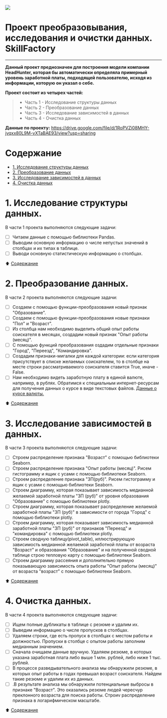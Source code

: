![ ](https://rabota-i.org/wp-content/uploads/2016/03/hh_logo.jpg)

# Проект преобразовывания, исследования и очистки данных. SkillFactory
__________________________________________________________________________________________________________________

**Данный проект преднозначен для построения модели компании HeadHunter, которая бы автоматически определяла примерный уровень заработной платы, подходящей пользователю, исходя из информации, которую он указал о себе.**


**Проект состоит из четырех частей:**

> - Часть 1 - Исследование структуры данных
> - Часть 2 - Преобразование данных
> - Часть 3 - Исследование зависимостей в данных
> - Часть 4 - Очистка данных


**Данные по проекту:**
https://drive.google.com/file/d/1RoPVZi08MHY-jvqxx80L9M-vXTaBAE93/view?usp=sharing

# Содержание <a name="вверх"></a>

- [1. Исследование структуры данных](#структура)
- [2. Преобразование данных](#преобразование)
- [3. Исследование зависимостей в данных](#зависимость)
- [4. Очистка данных](#очистка)

# 1. Исследование структуры данных. <a name="структура"></a>

В части 1 проекта выполняются следующие задачи:
- [ ] Читаем данные с помощью библиотеки Pandas.
- [ ] Выводим основную информацию о числе непустых значений в столбцах и их типах в таблице.
- [ ] Выводи основную статистическую информацию о столбцах.

:arrow_up: [Содержание](#вверх)

# 2. Преобразование данных. <a name="преобразование"></a>

В части 2 проекта выполняются следующие задачи:
- [ ] Создаем с помощью функции-преобразования новый признак "Образование".
- [ ] Создаем с помощью функции-преобразования новые признаки "Пол" и "Возраст".
- [ ] Из столбца нам необходимо выделить общий опыт работы соискателя в месяцах, создадим новый признак "Опыт работы (месяц)".
- [ ] С помощью функций преобразования оздадим отдельные признаки "Город", "Переезд", "Командировка".
- [ ] Создадим признаки-мигалки для каждой категории: если категория присутствует в списке желаемых соискателем, то в столбце на месте строки рассматриваемого соискателя ставится True, иначе - False.
- [ ] Нам необходимо видеть заработную плату в единой валюте, например, в рублях. Обратимся к специальным интернет-ресурсам для получения данных о курсе в виде текстовых файлов. [Данные о курсе валюты.](https://github.com/FierceDra-X/DS_SkillFactory/blob/main/DS_Project_1/ExchangeRates.csv)

:arrow_up: [Содержание](#вверх)

# 3. Исследование зависимостей в данных. <a name="зависимость"></a>

В части 3 проекта выполняются следующие задачи:
- [ ] Строем распределение признака "Возраст" с помощью библиотеки Seaborn.
- [ ] Строем распределение признака "Опыт работы (месяц)". Рисем гистограмму и ящик с усами с помощью библиотеки Seaborn.
- [ ] Строем распределение признака "ЗП(руб)". Рисем гистограмму и ящик с усами с помощью библиотеки Seaborn.
- [ ] Строем диаграмму, которая показывает зависимость медианной желаемой заработной платы "ЗП (руб)" от уровня образования "Образование" с помощью библиотеки plotly.
- [ ] Строем диаграмму, которая показывает распределение желаемой заработной платы "ЗП (руб)" в зависимости от города "Город" с помощью библиотеки plotly.
- [ ] Строем диаграмму, которая показывает зависимость медианной заработной платы "ЗП (руб)" от признаков "Переезд" и "командировка" с помощью библиотеки plotly.
- [ ] Строем сводную таблицу(pivot_table), иллюстрирующую зависимость медианной желаемой заработной платы от возраста "Возраст" и образования "Образование" и на полученной сводной таблице строю тепловую карту с помощью библиотеки Seaborn.
- [ ] Строем диаграмму рассеяния и дополнительно прямую показывающую зависимость опыта работы "Опыт работы (месяц)" от возраста "возраст" с помощью библиотеки Seaborn.

:arrow_up: [Содержание](#вверх)

# 4. Очистка данных. <a name="очистка"></a>

В части 4 проекта выполняются следующие задачи:
- [ ] Ищем полные дубликаты в таблице с резюме и удалим их.
- [ ] Выведим информацию о числе пропусков в столбцах.
- [ ] Удаляем строки, где есть пропуск в столбцах с местом работы и должностью. Пропуски в столбце с опытом работы заполним медианным значением.
- [ ] Сначала очищаем данные вручную. Удаляем резюме, в которых указана заработная плата либо выше 1 млн. рублей, либо ниже 1 тыс. рублей.
- [ ] В процессе разведывательного анализа мы обнаружили резюме, в которых опыт работы в годах превышал возраст соискателя. Найдем такие резюме и удалим их из данных.
- [ ] .В результате анализа мы обнаружили потенциальные выбросы в признаке "Возраст". Это оказались резюме людей чересчур преклонного возраста для поиска работы. Cтроиv распределение признака в логарифмическом масштабе.

:arrow_up: [Содержание](#вверх)





